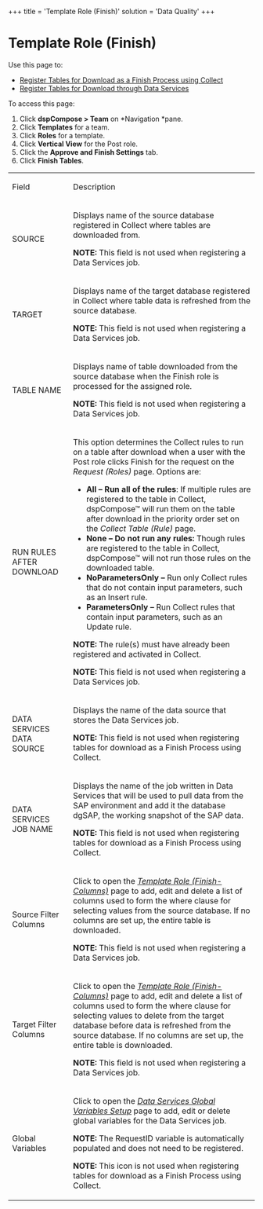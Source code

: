 +++
title = 'Template Role (Finish)'
solution = 'Data Quality'
+++

# Template Role (Finish)

<div class="use">

Use this page to:

  - [Register Tables for Download as a Finish Process using
    Collect](../Use_Cases/Register_Tables_to_Download_as_a_Finish_Process_Using_Collect.htm)
  - [Register Tables for Download through Data
    Services](../Use_Cases/Register_Tables_for_Download_through_Data_Services.htm)

</div>

To access this page:

1.  Click <span style="font-weight: bold;">dspCompose \>
    Team</span> on *Navigation *pane.
2.  Click <span style="font-weight: bold;">Templates</span> for a team.
3.  Click <span style="font-weight: bold;">Roles</span> for a template.
4.  Click <span style="font-weight: bold;">Vertical View</span> for the
    Post role.
5.  Click the <span style="font-weight: bold;">Approve and Finish
    Settings</span> tab.
6.  Click <span style="font-weight: bold;">Finish Tables</span>.

<table>
<tbody>
<tr class="odd">
<td><p>Field</p></td>
<td><p>Description</p></td>
</tr>
<tr class="even">
<td><p>SOURCE</p></td>
<td><p>Displays name of the source database registered in Collect where tables are downloaded from.</p>
<p><strong>NOTE:</strong> This field is not used when registering a Data Services job.</p></td>
</tr>
<tr class="odd">
<td><p>TARGET</p></td>
<td><p>Displays name of the target database registered in Collect where table data is refreshed from the source database.</p>
<p><strong>NOTE:</strong> This field is not used when registering a Data Services job.</p></td>
</tr>
<tr class="even">
<td><p>TABLE NAME</p></td>
<td><p>Displays name of table downloaded from the source database when the Finish role is processed for the assigned role.</p>
<p><strong>NOTE:</strong> This field is not used when registering a Data Services job.</p></td>
</tr>
<tr class="odd">
<td><p>RUN RULES AFTER DOWNLOAD</p></td>
<td><p>This option determines the Collect rules to run on a table after download when a user with the Post role clicks Finish for the request on the <em>Request (Roles)</em> page. Options are:</p>
<ul>
<li><strong>All – Run all of the rules</strong>: If multiple rules are registered to the table in Collect, dspCompose™ will run them on the table after download in the priority order set on the <em>Collect Table (Rule)</em> page.</li>
<li><strong>None – Do not run any rules:</strong> Though rules are registered to the table in Collect, dspCompose™ will not run those rules on the downloaded table.</li>
<li><strong>NoParametersOnly –</strong> Run only Collect rules that do not contain input parameters, such as an Insert rule.</li>
<li><strong>ParametersOnly –</strong> Run Collect rules that contain input parameters, such as an Update rule.</li>
</ul>
<p><strong>NOTE:</strong> The rule(s) must have already been registered and activated in Collect.</p>
<p><strong>NOTE:</strong> This field is not used when registering a Data Services job.</p></td>
</tr>
<tr class="even">
<td><p>DATA SERVICES DATA SOURCE</p></td>
<td><p>Displays the name of the data source that stores the Data Services job.</p>
<p><strong>NOTE:</strong> This field is not used when registering tables for download as a Finish Process using Collect.</p></td>
</tr>
<tr class="odd">
<td><p>DATA SERVICES JOB NAME</p></td>
<td><p>Displays the name of the job written in Data Services that will be used to pull data from the SAP environment and add it the database dgSAP, the working snapshot of the SAP data.</p>
<p><strong>NOTE:</strong> This field is not used when registering tables for download as a Finish Process using Collect.</p></td>
</tr>
<tr class="even">
<td><p>Source Filter Columns</p></td>
<td><p>Click to open the <em><a href="Template_Role_Finish_Columns_H.htm"><em>Template Role (Finish-Columns)</em></a></em> page to add, edit and delete a list of columns used to form the where clause for selecting values from the source database. If no columns are set up, the entire table is downloaded.</p>
<p><strong>NOTE:</strong> This field is not used when registering a Data Services job.</p></td>
</tr>
<tr class="odd">
<td><p>Target Filter Columns</p></td>
<td><p>Click to open the <em><a href="Template_Role_Finish_Columns_H.htm"><em>Template Role (Finish-Columns)</em></a></em> page to add, edit and delete a list of columns used to form the where clause for selecting values to delete from the target database before data is refreshed from the source database. If no columns are set up, the entire table is downloaded.</p>
<p><strong>NOTE:</strong> This field is not used when registering a Data Services job.</p></td>
</tr>
<tr class="even">
<td><p>Global Variables</p></td>
<td><p>Click to open the <em><a href="Data_Services_Global_Variables_Setup.htm"><em>Data Services Global Variables Setup</em></a></em> page to add, edit or delete global variables for the Data Services job.</p>
<p><strong>NOTE:</strong> The RequestID variable is automatically populated and does not need to be registered.</p>
<p><strong>NOTE:</strong> This icon is not used when registering tables for download as a Finish Process using Collect.</p></td>
</tr>
</tbody>
</table>
